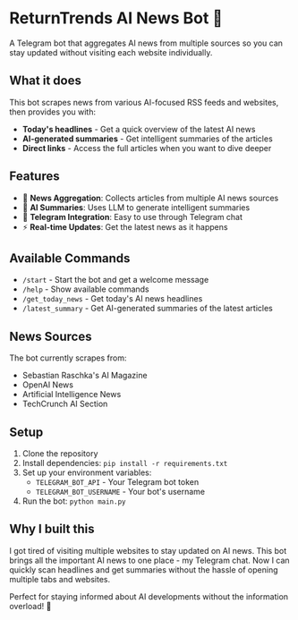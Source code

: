 # ReturnTrends AI News Bot 🤖

A Telegram bot that aggregates AI news from multiple sources so you can stay updated without visiting each website individually.

## What it does

This bot scrapes news from various AI-focused RSS feeds and websites, then provides you with:
- **Today's headlines** - Get a quick overview of the latest AI news
- **AI-generated summaries** - Get intelligent summaries of the articles
- **Direct links** - Access the full articles when you want to dive deeper

## Features

- 📰 **News Aggregation**: Collects articles from multiple AI news sources
- 🤖 **AI Summaries**: Uses LLM to generate intelligent summaries
- 📱 **Telegram Integration**: Easy to use through Telegram chat
- ⚡ **Real-time Updates**: Get the latest news as it happens

## Available Commands

- `/start` - Start the bot and get a welcome message
- `/help` - Show available commands
- `/get_today_news` - Get today's AI news headlines
- `/latest_summary` - Get AI-generated summaries of the latest articles

## News Sources

The bot currently scrapes from:
- Sebastian Raschka's AI Magazine
- OpenAI News
- Artificial Intelligence News
- TechCrunch AI Section

## Setup

1. Clone the repository
2. Install dependencies: `pip install -r requirements.txt`
3. Set up your environment variables:
   - `TELEGRAM_BOT_API` - Your Telegram bot token
   - `TELEGRAM_BOT_USERNAME` - Your bot's username
4. Run the bot: `python main.py`

## Why I built this

I got tired of visiting multiple websites to stay updated on AI news. This bot brings all the important AI news to one place - my Telegram chat. Now I can quickly scan headlines and get summaries without the hassle of opening multiple tabs and websites.

Perfect for staying informed about AI developments without the information overload! 🚀
